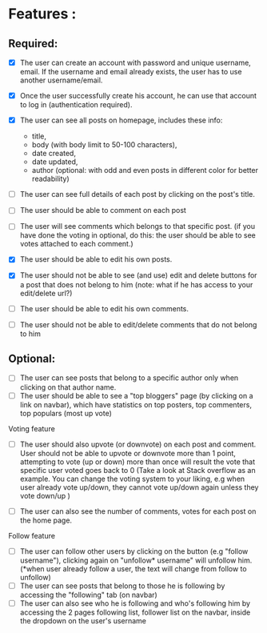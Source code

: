 # Features : 
## Required:
- [x] The user can create an account with password and unique username, email. If the username and email already exists, the user has to use another username/email.
- [x] Once the user successfully create his account, he can use that account to log in (authentication required).
- [x] The user can see all posts on homepage, includes these info: 
    - title,
    - body (with body limit to 50-100 characters),
    - date created,
    - date updated,
    - author
    (optional: with odd and even posts in different color for better readability)
- [ ] The user can see full details of each post by clicking on the post's title.
- [ ] The user should be able to comment on each post
- [ ] The user will see comments which belongs to that specific post.
    (if you have done the voting in optional, do this: the user should be able to see votes attached to each comment.)
 
- [x] The user should be able to edit his own posts.
- [x] The user should not be able to see (and use) edit and delete buttons for a post that does not belong to him (note: what if he has access to your edit/delete url?)
- [ ] The user should be able to edit his own comments.
- [ ] The user should not be able to edit/delete comments that do not belong to him

## Optional:
- [ ] The user can see posts that belong to a specific author only when clicking on that author name.
- [ ] The user should be able to see a "top bloggers" page (by clicking on a link on navbar), which have statistics on top posters, top commenters, top populars (most up vote)

Voting feature
- [ ] The user should also upvote (or downvote) on each post and comment. User should not be able to upvote or downvote more than 1 point, attempting to vote (up or down) more than once will result the vote that specific user voted goes back to 0
    (Take a look at Stack overflow as an example. You can change the voting system to your liking, e.g when user already vote up/down, they cannot vote up/down again unless they vote down/up )
- [ ] The user can also see the number of comments, votes for each post on the home page.


Follow feature
- [ ] The user can follow other users by clicking on the button (e.g "follow username"), clicking again on "unfollow* username" will unfollow him.
    (*when user already follow a user, the text will change from follow to unfollow) 
- [ ] The user can see posts that belong to those he is following by accessing the "following" tab (on navbar)
- [ ] The user can also see who he is following and who's following him by accessing the 2 pages following list, follower list on the navbar, inside the dropdown on the user's username 

